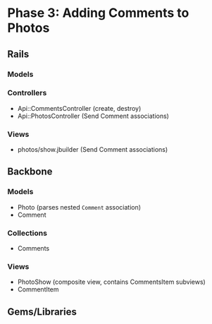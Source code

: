 # Phase 3: Adding Comments to Photos

## Rails
### Models

### Controllers
* Api::CommentsController (create, destroy)
* Api::PhotosController (Send Comment associations)

### Views
* photos/show.jbuilder (Send Comment associations)

## Backbone
### Models
* Photo (parses nested `Comment` association)
* Comment

### Collections
* Comments

### Views
* PhotoShow (composite view, contains CommentsItem subviews)
* CommentItem

## Gems/Libraries
